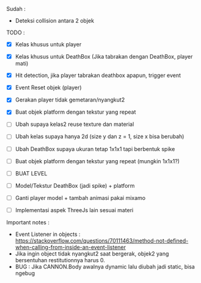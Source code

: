 Sudah :
- Deteksi collision antara 2 objek

TODO :

- [x] Kelas khusus untuk player 
- [X] Kelas khusus untuk DeathBox (Jika tabrakan dengan DeathBox, player mati)
- [X] Hit detection, jika player tabrakan deathbox apapun, trigger event
- [X] Event Reset objek (player)
- [X] Gerakan player tidak gemetaran/nyangkut2
- [X] Buat objek platform dengan tekstur yang repeat
- [ ] Ubah supaya kelas2 reuse texture dan material
- [ ] Ubah kelas supaya hanya 2d (size y dan z = 1, size x bisa berubah)
- [ ] Ubah DeathBox supaya ukuran tetap 1x1x1 tapi berbentuk spike
- [ ] Buat objek platform dengan tekstur yang repeat (mungkin 1x1x1?)

- [ ] BUAT LEVEL
- [ ] Model/Tekstur DeathBox (jadi spike) + platform
- [ ] Ganti player model + tambah animasi pakai mixamo
- [ ] Implementasi aspek ThreeJs lain sesuai materi

Important notes :

- Event Listener in objects : https://stackoverflow.com/questions/70111463/method-not-defined-when-calling-from-inside-an-event-listener
- Jika ingin object tidak nyangkut2 saat bergerak, objek2 yang bersentuhan restitutionnya harus 0.
- BUG : Jika CANNON.Body awalnya dynamic lalu diubah jadi static, bisa ngebug